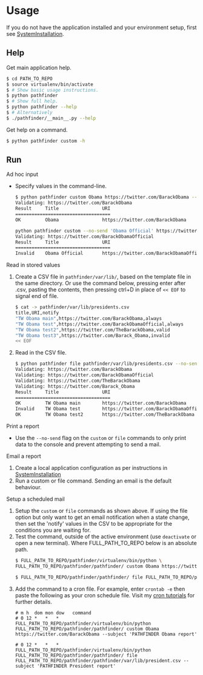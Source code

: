 # Usage

If you do not have the application installed and your environment setup, first see [SystemInstallation](SystemInstallation.md).

## Help

Get main application help.

```bash
$ cd PATH_TO_REPO
$ source virtualenv/bin/activate
$ # Show basic usage instructions.
$ python pathfinder
$ # Show full help.
$ python pathfinder --help
$ # Alternatively
$ ./pathfinder/__main__.py --help
```

Get help on a command.

```bash
$ python pathfinder custom -h
```


## Run

Ad hoc input

* Specify values in the command-line.

    ```bash
    $ python pathfinder custom Obama https://twitter.com/BarackObama --no-send
    Validating: https://twitter.com/BarackObama
    Result     Title                URI
    ===================================
    OK         Obama                https://twitter.com/BarackObama

    python pathfinder custom --no-send 'Obama Official' https://twitter.com/BarackObamaOfficial
    Validating: https://twitter.com/BarackObamaOfficial
    Result     Title                URI
    ===================================
    Invalid    Obama Official       https://twitter.com/BarackObamaOfficial
    ```

Read in stored values

1. Create a CSV file in `pathfinder/var/lib/`, based on the template file in the same directory. Or use the command below, pressing enter after .csv,  pasting the contents, then pressing ctrl+D in place of `<< EOF` to signal end of file.
    ```bash
    $ cat -> pathfinder/var/lib/presidents.csv
    title,URI,notify
    "TW Obama main",https://twitter.com/BarackObama,always
    "TW Obama test",https://twitter.com/BarackObamaOfficial,always
    "TW Obama test2",https://twitter.com/TheBarackObama,valid
    "TW Obama test3",https://twitter.com/Barack_Obama,invalid
    << EOF
    ```
2. Read in the CSV file.

    ```bash
    $ python pathfinder file pathfinder/var/lib/presidents.csv --no-send
    Validating: https://twitter.com/BarackObama
    Validating: https://twitter.com/BarackObamaOfficial
    Validating: https://twitter.com/TheBarackObama
    Validating: https://twitter.com/Barack_Obama
    Result     Title                URI
    ===================================
    OK         TW Obama main        https://twitter.com/BarackObama
    Invalid    TW Obama test        https://twitter.com/BarackObamaOfficial
    OK         TW Obama test2       https://twitter.com/TheBarackObama
    ```

Print a report

* Use the `--no-send` flag on the `custom` or `file` commands to only print data to the console and prevent attempting to send a mail.

Email a report

1. Create a local application configuration as per instructions in [SystemInstallation](SystemInstallation.md)
2. Run a custom or file command. Sending an email is the default behaviour.


Setup a scheduled mail

1. Setup the `custom` or `file` commands as shown above. If using the file option but only want to get an email notification when a state change, then set the 'notify' values in the CSV to be appropriate for the conditions you are waiting for.
2. Test the command, outside of the active environment (use `deactivate` or open a new terminal). Where FULL_PATH_TO_REPO below is an absolute path.
    ```bash
    $ FULL_PATH_TO_REPO/pathfinder/virtualenv/bin/python \
    FULL_PATH_TO_REPO/pathfinder/pathfinder/ custom Obama https://twitter.com/BarackObama --subject 'PATHFINDER Obama report'

    $ FULL_PATH_TO_REPO/pathfinder/pathfinder/ file FULL_PATH_TO_REPO/pathfinder/pathfinder/var/lib/president.csv --subject 'PATHFINDER President report'
    ```
3. Add the command to a cron file. For example, enter `crontab -e` then paste the following as your cron schedule file. Visit my [cron tutorials](https://github.com/MichaelCurrin/learn-to-code/tree/master/bash/tutorials/cron) for further details.
    ```
    # m h  dom mon dow   command
    # 0 12 *   *   *     FULL_PATH_TO_REPO/pathfinder/virtualenv/bin/python FULL_PATH_TO_REPO/pathfinder/pathfinder/ custom Obama https://twitter.com/BarackObama --subject 'PATHFINDER Obama report'

    # 0 12 *   *   *     FULL_PATH_TO_REPO/pathfinder/virtualenv/bin/python FULL_PATH_TO_REPO/pathfinder/pathfinder/ file FULL_PATH_TO_REPO/pathfinder/pathfinder/var/lib/president.csv --subject 'PATHFINDER President report'
    ```
